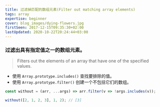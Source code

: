 ```yaml
---
title: 过滤掉匹配的数组元素(Filter out matching array elements)
tags: array
expertise: beginner
cover: blog_images/dying-flowers.jpg
firstSeen: 2017-12-15T09:35:30+02:00
lastUpdated: 2020-10-22T20:24:44+03:00
---
```


### 过滤出具有指定值之一的数组元素。
> Filters out the elements of an array that have one of the specified values.

- 使用 `Array.prototype.includes()` 查找要排除的值。
- 使用 `Array.prototype.filter()` 创建一个不包括它们的数组。

```js
const without = (arr, ...args) => arr.filter(v => !args.includes(v));
```

```js
without([2, 1, 2, 3], 1, 2); // [3]
```
